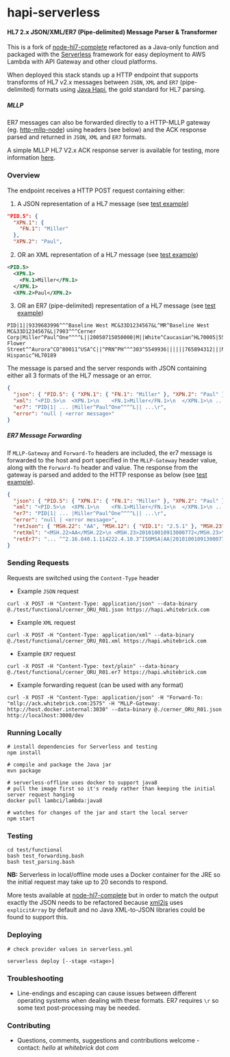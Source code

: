 # hapi-serverless

#### HL7 2.x JSON/XML/ER7 (Pipe-delimited) Message Parser & Transformer

This is a fork of [node-hl7-complete](https://github.com/MatthewVita/node-hl7-complete) refactored as a Java-only function and packaged with the [Serverless](https://github.com/serverless/serverless) framework for easy deployment to AWS Lambda with API Gateway and other cloud platforms.

When deployed this stack stands up a HTTP endpoint that supports transforms of HL7 v2.x messages between `JSON`, `XML` and `ER7` (pipe-delimited) formats using [Java Hapi](https://hapifhir.github.io), the gold standard for HL7 parsing.

##### MLLP

ER7 messages can also be forwarded directly to a HTTP-MLLP gateway (eg. [http-mllp-node](https://github.com/whitebrick/http-mllp-node)) using headers (see below) and the ACK response parsed and returned in `JSON`, `XML` and `ER7` formats.

A simple MLLP HL7 V2.x ACK response server is available for testing, more information [here](https://hl7v2-test.whitebrick.com).

### Overview

The endpoint receives a HTTP POST request containing either:

1. A JSON representation of a HL7 message (see [test example](https://github.com/whitebrick/hapi-serverless/blob/main/test/functional/cerner_ORU_R01.json))
```json
"PID.5": {
  "XPN.1": {
    "FN.1": "Miller"
  },
  "XPN.2": "Paul",
```

2. OR an XML representation of a HL7 message (see [test example](https://github.com/whitebrick/hapi-serverless/blob/main/test/functional/cerner_ORU_R01.xml))
```xml
<PID.5>
  <XPN.1>
    <FN.1>Miller</FN.1>
  </XPN.1>
  <XPN.2>Paul</XPN.2>
```
3. OR an ER7 (pipe-delimited) representation of a HL7 message (see [test example](https://github.com/whitebrick/hapi-serverless/blob/main/test/functional/cerner_ORU_R01.er7))
```
PID|1||9339683996^^^Baseline West MC&33D1234567&L^MR^Baseline West MC&33D1234567&L|7903^^^Cerner Corp|Miller^Paul^One^^^^L||20050715050000|M||White^Caucasian^HL70005|555 Flower Street^^Aurora^CO^80011^USA^C||^PRN^PH^^^303^5549936||||||765894312|||N^Non Hispanic^HL70189
```

The message is parsed and the server responds with JSON containing either all 3 formats of the HL7 message or an error.

```json
{
  "json": { "PID.5": { "XPN.1": { "FN.1": "Miller" }, "XPN.2": "Paul" } },
  "xml": "<PID.5>\n  <XPN.1>\n    <FN.1>Miller</FN.1>\n  </XPN.1>\n ...",
  "er7": "PID|1| ... |Miller^Paul^One^^^^L|| ...\r",
  "error": "null | <error message>"
}
```

##### ER7 Message Forwarding

If `MLLP-Gateway` and `Forward-To` headers are included, the er7 message is forwarded to the host and port specified in the `MLLP-Gateway`  header value, along with the `Forward-To` header and value. The response from the gateway is parsed and added to the HTTP response as below (see [test example](https://github.com/whitebrick/hapi-serverless/blob/main/test/cerner_ORU_R01_ACK.json)).

```json
{
  "json": { "PID.5": { "XPN.1": { "FN.1": "Miller" }, "XPN.2": "Paul" } },
  "xml": "<PID.5>\n  <XPN.1>\n    <FN.1>Miller</FN.1>\n  </XPN.1>\n ...",
  "er7": "PID|1| ... |Miller^Paul^One^^^^L|| ...\r",
  "error": "null | <error message>",
  "retJson": { "MSH.22": "AA", "MSH.12": { "VID.1": "2.5.1" }, "MSH.23": "20101001091300" },
  "retXml": "<MSH.22>AA</MSH.22>\n <MSH.23>201010010913000772</MSH.23>\n </MSH>\n ...",
  "retEr7": "... ^^2.16.840.1.114222.4.10.3^ISOMSA|AA|201010010913000772 ...\r",
}
```

### Sending Requests

Requests are switched using the `Content-Type` header

- Example `JSON` request
```
curl -X POST -H "Content-Type: application/json" --data-binary @./test/functional/cerner_ORU_R01.json https://hapi.whitebrick.com
```
- Example `XML` request
```
curl -X POST -H "Content-Type: application/xml" --data-binary @./test/functional/cerner_ORU_R01.xml https://hapi.whitebrick.com
```
- Example `ER7` request
```
curl -X POST -H "Content-Type: text/plain" --data-binary @./test/functional/cerner_ORU_R01.er7 https://hapi.whitebrick.com
```

- Example forwarding request (can be used with any format)

```
curl -X POST -H "Content-Type: application/json" -H "Forward-To: "mllp://ack.whitebrick.com:2575" -H "MLLP-Gateway: http://host.docker.internal:3030" --data-binary @./cerner_ORU_R01.json http://localhost:3000/dev
```

### Running Locally


```
# install dependencies for Serverless and testing
npm install

# compile and package the Java jar
mvn package

# serverless-offline uses docker to support java8
# pull the image first so it's ready rather than keeping the initial server request hanging
docker pull lambci/lambda:java8

# watches for changes of the jar and start the local server
npm start
```

### Testing

```
cd test/functional
bash test_forwarding.bash
bash test_parsing.bash
```

**NB:** Serverless in local/offline mode uses a Docker container for the JRE so the initial request may take up to 20 seconds to respond.

More tests available at [node-hl7-complete](https://github.com/MatthewVita/node-hl7-complete) but in order to match the output exactly the JSON needs to be refactored because [xml2js](https://github.com/Leonidas-from-XIV/node-xml2js) uses `explicitArray` by default and no Java XML-to-JSON libraries could be found to support this.

### Deploying

```
# check provider values in serverless.yml

serverless deploy [--stage <stage>]
```

### Troubleshooting

- Line-endings and escaping can cause issues between different operating systems when dealing with these formats. ER7 requires  `\r` so some text post-processing may be needed.

### Contributing

- Questions, comments, suggestions and contributions welcome - contact: _hello_ at _whitebrick_ dot _com_
